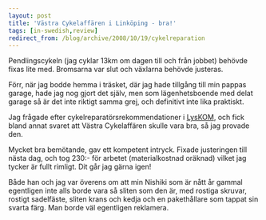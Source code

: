 ```yaml
---
layout: post
title: 'Västra Cykelaffären i Linköping - bra!'
tags: [in-swedish,review]
redirect_from: /blog/archive/2008/10/19/cykelreparation
---
```


Pendlingscykeln (jag cyklar 13km om dagen till och från jobbet) behövde
fixas lite med. Bromsarna var slut och växlarna behövde justeras.

Förr, när jag bodde hemma i träsket, där jag hade tillgång till min
pappas garage, hade jag nog gjort det själv, men som lägenhetsboende med
delat garage så är det inte riktigt samma grej, och definitivt inte lika
praktiskt.

Jag frågade efter cykelreparatörsrekommendationer i
[LysKOM](http://www.lysator.liu.se/lyskom/), och fick bland annat svaret
att Västra Cykelaffären skulle vara bra, så jag provade den.

Mycket bra bemötande, gav ett kompetent intryck. Fixade justeringen till
nästa dag, och tog 230:- för arbetet (materialkostnad oräknad) vilket
jag tycker är fullt rimligt. Dit går jag gärna igen!

Både han och jag var överens om att min Nishiki som är nått år gammal
egentligen inte alls borde vara så sliten som den är, med rostiga
skruvar, rostigt sadelfäste, sliten krans och kedja och en pakethållare
som tappat sin svarta färg. Man borde väl egentligen reklamera.

